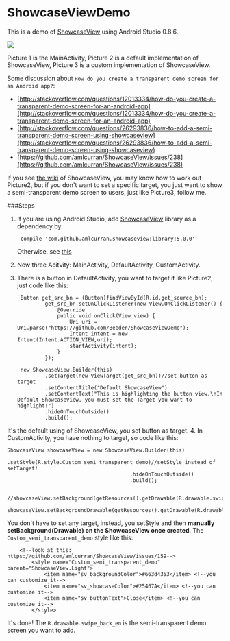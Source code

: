 ShowcaseViewDemo
================
This is a demo of [ShowcaseView](https://github.com/amlcurran/ShowcaseView) using Android Studio 0.8.6. 


![](https://raw.githubusercontent.com/Beeder/ShowcaseViewDemo/master/Screenshot.PNG)

Picture 1 is the MainActivity, Picture 2 is a default implementation of ShowcaseView, Picture 3 is a custom implementation of ShowcaseView.

Some discussion about `How do you create a transparent demo screen for an Android app?`:
* [http://stackoverflow.com/questions/12013334/how-do-you-create-a-transparent-demo-screen-for-an-android-app](http://stackoverflow.com/questions/12013334/how-do-you-create-a-transparent-demo-screen-for-an-android-app)
* [http://stackoverflow.com/questions/26293836/how-to-add-a-semi-transparent-demo-screen-using-showcaseview](http://stackoverflow.com/questions/26293836/how-to-add-a-semi-transparent-demo-screen-using-showcaseview)
* [https://github.com/amlcurran/ShowcaseView/issues/238](https://github.com/amlcurran/ShowcaseView/issues/238)

If you see [the wiki](https://github.com/amlcurran/ShowcaseView/wiki) of ShowcaseView, you may know how to work out Picture2, but if you don't want to set a specific target, you just want to show a semi-transparent demo screen to users, just like Picture3, follow me.

###Steps
1. If you are using Android Studio, add [ShowcaseView](https://github.com/amlcurran/ShowcaseView) library as a dependency by:


		compile 'com.github.amlcurran.showcaseview:library:5.0.0'

	Otherwise, see [this](https://github.com/amlcurran/ShowcaseView#project-set-up)
2. New three Acitvity: MainActivity, DefaultActivity, CustomActivity.
3. There is a button in DefaultActivity, you want to target it like Picture2, just code like this:

		Button get_src_bn = (Button)findViewById(R.id.get_source_bn);
		        get_src_bn.setOnClickListener(new View.OnClickListener() {
		            @Override
		            public void onClick(View view) {
		                Uri uri = Uri.parse("https://github.com/Beeder/ShowcaseViewDemo");
		                Intent intent = new Intent(Intent.ACTION_VIEW,uri);
		                startActivity(intent);
		            }
		        });
		
        new ShowcaseView.Builder(this)
                .setTarget(new ViewTarget(get_src_bn))//set button as target
                .setContentTitle("Default ShowcaseView")
                .setContentText("This is highlighting the button view.\nIn Default ShowcaseView, you must set the Target you want to highlight!")
                .hideOnTouchOutside()
                .build();
            
It's the default using of ShowcaseView, you set button as target.
4. In CustomActivity, you have nothing to target, so code like this:

	ShowcaseView showcaseView = new ShowcaseView.Builder(this)
	                                        .setStyle(R.style.Custom_semi_transparent_demo)//setStyle instead of setTarget!
	                                        .hideOnTouchOutside()
	                                        .build();
	
	        //showcaseView.setBackground(getResources().getDrawable(R.drawable.swipe_back_en));//minAPI=16
	        showcaseView.setBackgroundDrawable(getResources().getDrawable(R.drawable.swipe_back_en));//deprecated.

You don't have to set any target, instead, you setStyle and then **manually setBackground(Drawable) on the ShowcaseView once created**. The `Custom_semi_transparent_demo` style like this:

		<!--look at this: https://github.com/amlcurran/ShowcaseView/issues/159-->
		    <style name="Custom_semi_transparent_demo" parent="ShowcaseView.Light">
		        <item name="sv_backgroundColor">#663d4353</item> <!--you can customize it-->
		        <item name="sv_showcaseColor">#25467A</item> <!--you can customize it-->
		        <item name="sv_buttonText">Close</item> <!--you can customize it-->
		    </style>
It's done! The `R.drawable.swipe_back_en` is the semi-transparent demo screen you want to add.